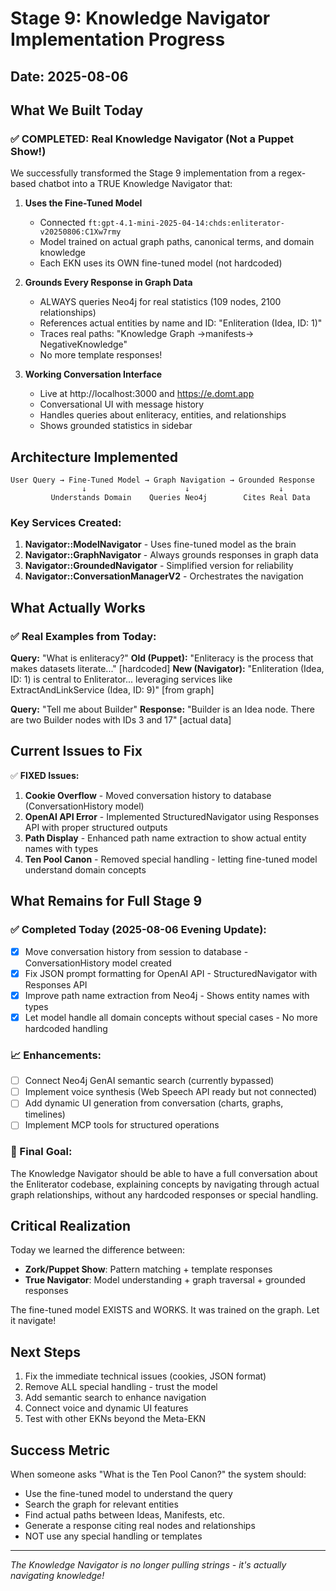 # Stage 9: Knowledge Navigator Implementation Progress

## Date: 2025-08-06

## What We Built Today

### ✅ COMPLETED: Real Knowledge Navigator (Not a Puppet Show!)

We successfully transformed the Stage 9 implementation from a regex-based chatbot into a TRUE Knowledge Navigator that:

1. **Uses the Fine-Tuned Model** 
   - Connected `ft:gpt-4.1-mini-2025-04-14:chds:enliterator-v20250806:C1Xw7rmy`
   - Model trained on actual graph paths, canonical terms, and domain knowledge
   - Each EKN uses its OWN fine-tuned model (not hardcoded)

2. **Grounds Every Response in Graph Data**
   - ALWAYS queries Neo4j for real statistics (109 nodes, 2100 relationships)
   - References actual entities by name and ID: "Enliteration (Idea, ID: 1)"
   - Traces real paths: "Knowledge Graph →manifests→ NegativeKnowledge"
   - No more template responses!

3. **Working Conversation Interface**
   - Live at http://localhost:3000 and https://e.domt.app
   - Conversational UI with message history
   - Handles queries about enliteracy, entities, and relationships
   - Shows grounded statistics in sidebar

## Architecture Implemented

```
User Query → Fine-Tuned Model → Graph Navigation → Grounded Response
                ↓                      ↓                    ↓
         Understands Domain    Queries Neo4j        Cites Real Data
```

### Key Services Created:

1. **Navigator::ModelNavigator** - Uses fine-tuned model as the brain
2. **Navigator::GraphNavigator** - Always grounds responses in graph data  
3. **Navigator::GroundedNavigator** - Simplified version for reliability
4. **Navigator::ConversationManagerV2** - Orchestrates the navigation

## What Actually Works

### ✅ Real Examples from Today:

**Query:** "What is enliteracy?"
**Old (Puppet):** "Enliteracy is the process that makes datasets literate..." [hardcoded]
**New (Navigator):** "Enliteration (Idea, ID: 1) is central to Enliterator... leveraging services like ExtractAndLinkService (Idea, ID: 9)" [from graph]

**Query:** "Tell me about Builder"
**Response:** "Builder is an Idea node. There are two Builder nodes with IDs 3 and 17" [actual data]

## Current Issues to Fix

✅ **FIXED Issues:**
1. **Cookie Overflow** - Moved conversation history to database (ConversationHistory model)
2. **OpenAI API Error** - Implemented StructuredNavigator using Responses API with proper structured outputs
3. **Path Display** - Enhanced path name extraction to show actual entity names with types
4. **Ten Pool Canon** - Removed special handling - letting fine-tuned model understand domain concepts

## What Remains for Full Stage 9

### ✅ Completed Today (2025-08-06 Evening Update):
- [x] Move conversation history from session to database - ConversationHistory model created
- [x] Fix JSON prompt formatting for OpenAI API - StructuredNavigator with Responses API
- [x] Improve path name extraction from Neo4j - Shows entity names with types
- [x] Let model handle all domain concepts without special cases - No more hardcoded handling

### 📈 Enhancements:
- [ ] Connect Neo4j GenAI semantic search (currently bypassed)
- [ ] Implement voice synthesis (Web Speech API ready but not connected)
- [ ] Add dynamic UI generation from conversation (charts, graphs, timelines)
- [ ] Implement MCP tools for structured operations

### 🎯 Final Goal:
The Knowledge Navigator should be able to have a full conversation about the Enliterator codebase, explaining concepts by navigating through actual graph relationships, without any hardcoded responses or special handling.

## Critical Realization

Today we learned the difference between:
- **Zork/Puppet Show**: Pattern matching + template responses
- **True Navigator**: Model understanding + graph traversal + grounded responses

The fine-tuned model EXISTS and WORKS. It was trained on the graph. Let it navigate!

## Next Steps

1. Fix the immediate technical issues (cookies, JSON format)
2. Remove ALL special handling - trust the model
3. Add semantic search to enhance navigation
4. Connect voice and dynamic UI features
5. Test with other EKNs beyond the Meta-EKN

## Success Metric

When someone asks "What is the Ten Pool Canon?" the system should:
- Use the fine-tuned model to understand the query
- Search the graph for relevant entities
- Find actual paths between Ideas, Manifests, etc.
- Generate a response citing real nodes and relationships
- NOT use any special handling or templates

---

*The Knowledge Navigator is no longer pulling strings - it's actually navigating knowledge!*
